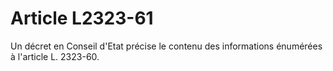 # Article L2323-61

Un décret en Conseil d'Etat précise le contenu des informations énumérées à l'article L. 2323-60.